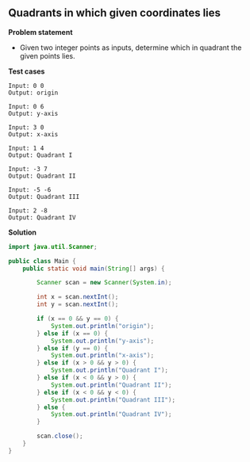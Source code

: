 ## Quadrants in which given coordinates lies

**Problem statement**

- Given two integer points as inputs, determine which in quadrant the given points lies.

**Test cases**

```
Input: 0 0
Output: origin

Input: 0 6
Output: y-axis

Input: 3 0
Output: x-axis

Input: 1 4
Output: Quadrant I

Input: -3 7
Output: Quadrant II

Input: -5 -6
Output: Quadrant III

Input: 2 -8
Output: Quadrant IV
```

**Solution**

```java
import java.util.Scanner;

public class Main {
	public static void main(String[] args) {

		Scanner scan = new Scanner(System.in);

		int x = scan.nextInt();
		int y = scan.nextInt();

		if (x == 0 && y == 0) {
			System.out.println("origin");
		} else if (x == 0) {
			System.out.println("y-axis");
		} else if (y == 0) {
			System.out.println("x-axis");
		} else if (x > 0 && y > 0) {
			System.out.println("Quadrant I");
		} else if (x < 0 && y > 0) {
			System.out.println("Quadrant II");
		} else if (x < 0 && y < 0) {
			System.out.println("Quadrant III");
		} else {
			System.out.println("Quadrant IV");
		}

		scan.close();
	}
}
```
